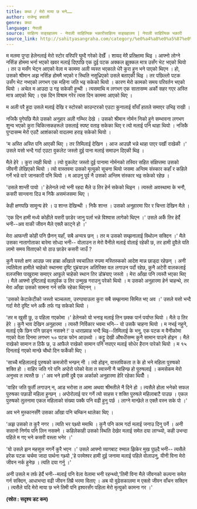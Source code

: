 ```yaml
---
title: कथा / मेरो माया छ भने……
author: राजेन्द्र ज्ञवाली
genre: कथा
language: नेपाली
source: साहित्य सङ्ग्रहालय - नेपाली साहित्यिक भकारीसाहित्य सङ्ग्रहालय | नेपाली साहित्यिक भकारी
source_link: http://sahityasangraha.com/category/%e0%a4%a8%e0%a5%87%e0%a4%aa%e0%a4%be%e0%a4%b2%e0%a5%80-%e0%a4%97%e0%a4%a6%e0%a5%8d%e0%a4%af/%e0%a4%a8%e0%a5%87%e0%a4%aa%e0%a4%be%e0%a4%b2%e0%a5%80-%e0%a4%95%e0%a4%a5%e0%a4%be/
---
```


म मलमा पुग्दा हेलेनलाई मेरो स्टोर वरिपरि घुम्दै गरेको देखेँ । शायद मेरै प्रतिक्षामा थिइ । आफ्नो लोग्ने नर्सिङ होममा भर्ना भएको खवर मलाई दिएपछि एक दुई पटक अक्कल झुक्कल मात्र उसँग भेट भएको थियो । तर उ मसँग भेट्न आएको वेला म काममा अली व्यस्त भएकाले धेरै कुरा हुन भने पाएको थिएन । हो, उसको श्रीमान अझ नर्सिङ होममै भएको र स्थिति नसुध्रिएको उसले बताएकी थिइ । तर पछिल्लो पटक उसँग भेट नभएको लगभग एक महिना जति भइ सकेको थियो । कारण मेरो कामको समय परिवर्तन भएको थियो । अचेल म आउदा उ गइ सकेकी हुन्थी । त्यसमाथि म लगभग एक सातासम्म अर्को सहर गएर अस्ति मात्र आएको थिए । एक दिन विश्राम गरेर त्यस दिन काममा आएको थिए ।

म अली परै हुदा उसले मलाई देखि र स्टोरको काउन्टरको एउटा कुनालाई वाँयाँ हातले समाएर उभिइ राखी ।

नजिकै पुगेपछि मैले उसको अनुहार अली गम्भिर देखे । उसको श्रीमान नोर्मन निको हुने सम्भावना लगभग शुन्य भएको कुरा चिकित्सकहरूले उसलाई स्पष्ट वताइ सकेका थिए र त्यो मलाई पनि थाहा थियो । नजिकै पुग्दासम्म मेरो एउटै आशंकाको वादलमा हराइ सकेको थियो ।

'म अस्ति अस्ति पनि आएकी थिए । तर तिमिलाई देखिन । आज आउछौ भन्ने थाहा पाएर पर्खी राखेकी ।' उसले यसो भन्दै गर्दा एउटा वुकलेट जस्तो दुई पाना मलाई समाउन दिएकी थिइ ।

मैले हेरे । कुरा त्यही थियो । त्यो वुकलेट जस्तो दुई पानामा नोर्मनको तस्विर सहित संक्षिप्तमा उसको जीवनी लेखिएको थियो । त्यो वास्तवमा उसको मृत्युको सूचना थियो जसमा अन्तिम संस्कार कहाँ र कहिले गर्ने भन्ने वारे जानकारी पनि थियो । म आउनु पूर्व नै उसको अन्तिम संस्कार भइ सकेको रहेछ ।

'उसले शान्ती पायो ।' हेलेनले त्यो भनी रहदा मैले उ तिर हेर्न सकेको थिइन । त्यस्तो अवस्थामा के भनौ, कसरी सान्त्वना दिउ म निकै असमंजसमा थिए ।

केही क्षणपछि सामुन्य हेरे । उ शान्त देखिन्थी । निकै शान्त । उसको अनुहारमा पिर र चिन्ता देखिन मैले ।

'एक दिन हामी मध्ये कोहीले यसरी छाडेर जानु पर्ला भन्ने विश्वास लागेको थिएन ।' उसले अर्कै तिर हेर्दै भनी--अव वाकी जीवन मैले एक्लै काट्ने हो ।'

मेरा आफन्ती कोही पनि छैनन् यहाँ, सबै अन्यत्र छन् । तर म उसको सम्झनालाई विथोल्न सक्दिन ।' मैले उसका नातागोताका बारेमा सोध्दा भनी-- वोलाउन त मेरो वैनीले मलाई वोलाई रहेकी छ, तर हामी दुवैले यति लामो समय विताएको यो ठाउ छाडेर कसरी जाउँ ?

कुनै यस्तो क्षण आउछ जव हाम्रा आँखाले स्वचालित रुपमा मस्तिस्कको आदेश मान्न छाड्दा रहेछन् । अनी त्यतिवेला हामीले चाहेको स्थानमा दृष्टि पु¥याउन अतिरिक्त वल लगाउन पर्दो रहेछ, कुनै अटेरी वालकलाई वलजफ्ति पाखुरामा समाएर आफूले चाहेको स्थान तिर डो¥याए जस्तो । मेरा आँखा पनि त्यस्तै भएका थिए । मैले आफ्नो दृष्टिलाई वलपूर्वक उ तिर उन्मुख गराउनु परेको थियो । म उसको अनुहारमा हेर्न चाहन्थे, तर मेरा आँखा उसको सामना गर्न सकि रहेका थिएनन् ।

'उसको केटाकेटीको जस्तो चञ्चलता, उरण्ठ्याउला कुरा सबै सम्झनामा सिमित भए अव ।' उसले यसो भन्दै गर्दा मेरो दृष्टि भने अर्कै तर्फ गइ सकेको थियो ।

'तर म खुसी छु, उ पहिला गएकोमा ।' हेलेनको यो भनाइ मलाई तिन छक्क पार्न पर्याप्त थियो । मैले उ तिर हेरे । कुनै भाव देखिन अनुहारमा । त्यस्तै निर्विकार भवमा भनि-- यो उसकै चाहना थियो । म नभई नहुने, मलाई एकै छिन पनि छाड्न नसक्ने !' उ धाराप्रवाह भन्दै थिइ--तिमिलाई के भनु, एक पटक म वैनीकोमा गएको वेला दिनमा लगभग ५० पटक फोन आउथ्यो । कट्टु देखी औषधीसम्म कुनै सामान पाउने होइन । मैले राखेको सामान त ठिकै छ, उ आफैले राखेको सामान पनि नपाएर मलाई सोधेर हैरान पारेको थियो । म १५ दिनलाई गएको मान्छे चौथो दिन फर्केकी थिए ।

'साच्चै महिलालाई पुरुषको कमजोरी भन्छन् नी । त्यो होइन, वास्तविकता त के हो भने महिला पुरुषको शक्ति हो । वाहिर जति गरे पनि अप्ठेरो परेको वेला त स्वास्नी नै चाहिन्छ हो पुरुषलाई । कमसेकम मेरो अनुभव त त्यस्तै छ ।' अव भने हामी दुबै एक अर्काको अनुहारमा हेरि रहेका थियौँ ।

'वाहिर जति फुर्ती लगाउन् न, आड भरोसा त आमा अथवा श्रीमतीले नै दिने हो । त्यसैले होला भनेको सफल पुरुषका पछाडी महिला हुन्छन् । अप्ठेरोलाई पार गर्ने त्यो साहस र शक्ति पुरुषले महिलाबाटै पाउछ । एकल पुरुषको तुलनामा एकल महिलाको संख्या पक्कै पनि वढी हुनु पर्छ । लाग्ने मान्छेले त एक्लै वस्न सके पो ।'

अव भने मुस्कानसँगै उसका आँखा पनि चम्किन थालेका थिए ।

'अझ उसको त कुरै नगर । त्यति भर पथ्र्यो ममाथि । कुनै पनि काम गर्दा मलाई जनाउ दिनु पर्ने । अनी ससानो निर्णय पनि लिन नसक्ने । कहिलेकाही उसको स्थिति देखेर मलाई समेत दया लाग्थ्यो, कही उभन्दा पहिले म गए भने कसरी वस्ला भनेर ।'

'यो उसले झन महसुस नगर्ने कुरै भएन ।' उसले आफ्नो व्यागबाट रुमाल झिकेर मुख पुछ्दै भनी-- त्यसैले हरेक पटक चर्चमा जादा पार्थना गथ्र्यो ,'हे परमेश्वर हामी दुई जनामा मलाई पहिले वोलाउनु, यीनी विना मेरो जीवन नर्क हुनेछ । त्यति दया गर्नु ।'

अनी उसले म तर्फ हेर्दै भनी--मलाई पनि वेला वेलामा भनी रहन्थ्यो,'तिमी विना मैले जीवनको कल्पना समेत गर्न सक्दिन, आधाभन्दा वढी जीवन तिम्रै भरमा विताए । अब यो वुढेसकालमा म एक्लो जीवन वाँचन सक्दिन । त्यसैले यदि मेरो माया छ भने तिमी पनि इश्वरसँग पहिला मेरो मृत्युको कामना गर ।'

**(स्रोत : सदृश्य डट कम)**
